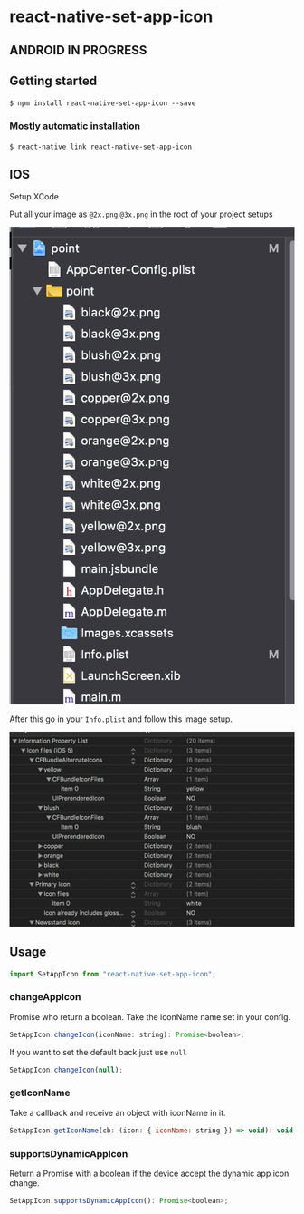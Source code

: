 # react-native-set-app-icon

## ANDROID IN PROGRESS

## Getting started

`$ npm install react-native-set-app-icon --save`

### Mostly automatic installation

`$ react-native link react-native-set-app-icon`

## IOS

Setup XCode

Put all your image as `@2x.png` `@3x.png` in the root of your project setups

![](docs/icons.png)

After this go in your `Info.plist` and follow this image setup.

![](docs/infoplist.png)

## Usage

```javascript
import SetAppIcon from "react-native-set-app-icon";
```

### changeAppIcon

Promise who return a boolean. Take the iconName name set in your config.

```js
SetAppIcon.changeIcon(iconName: string): Promise<boolean>;
```

If you want to set the default back just use `null`

```js
SetAppIcon.changeIcon(null);
```

### getIconName

Take a callback and receive an object with iconName in it.

```js
SetAppIcon.getIconName(cb: (icon: { iconName: string }) => void): void;
```

### supportsDynamicAppIcon

Return a Promise with a boolean if the device accept the dynamic app icon change.

```js
SetAppIcon.supportsDynamicAppIcon(): Promise<boolean>;
```

